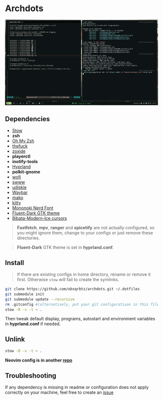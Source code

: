 # Archdots

![preview](https://raw.githubusercontent.com/obsqrbtz/archdots/master/scrot.png)

## Dependencies

- [Stow](https://www.gnu.org/software/stow)
- **zsh**
- [Oh My Zsh](https://ohmyz.sh)
- [thefuck](https://github.com/nvbn/thefuck)
- [zoxide](https://github.com/ajeetdsouza/zoxide)
- **playerctl**
- **inotify-tools**
- [Hyprland](https://wiki.hyprland.org/Getting-Started/Installation)
- **polkit-gnome**
- [wofi](https://hg.sr.ht/~scoopta/wofi)
- [swww](https://github.com/LGFae/swww)
- [udiskie](https://github.com/coldfix/udiskie)
- [Waybar](https://github.com/Alexays/Waybar)
- [mako](https://github.com/emersion/mako)
- [kitty](https://sw.kovidgoyal.net/kitty/)
- [Mononoki Nerd Font](https://www.nerdfonts.com/font-downloads)
- [Fluent-Dark GTK theme](https://github.com/vinceliuice/Fluent-gtk-theme)
- [Bibata-Modern-Ice cursors](https://github.com/ful1e5/Bibata_Cursor)

> **Fastfetch**, **mpv**, **ranger** and **spicetify** are not actually configured, so you might ignore them, change to your configs or just remove these directories.

> **Fluent-Dark** GTK theme is set in **hyprland.conf**.

## Install

> If there are existing configs in home directory, rename or remove it first. Otherwise `stow` will fail to create the symlinks.

```bash
git clone https://github.com/obsqrbtz/archdots.git ~/.dotfiles
git submodule init
git submodule update --recursive
rm .gitconfig #(alternatively, put your git configuratiuon in this file)
stow -R -v -t ~ .
```

Then tweak default display, programs, autostart and environment variables in **hyprland.conf** if needed.

## Unlink

```bash
stow -D -v -t ~ .
```

**Neovim config is in another [repo](https://github.com/obsqrbtz/nvim-config)**

## Troubleshooting

If any dependency is missing in readme or configuration does not apply correctly on your machine, feel free to create an [issue](https://github.com/obsqrbtz/archdots/issues)
